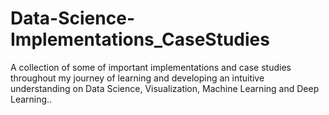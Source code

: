 # Data-Science-Implementations_CaseStudies
A collection of some of important implementations and case studies throughout my journey of learning and developing an intuitive understanding on Data Science, Visualization, Machine Learning and Deep Learning..
